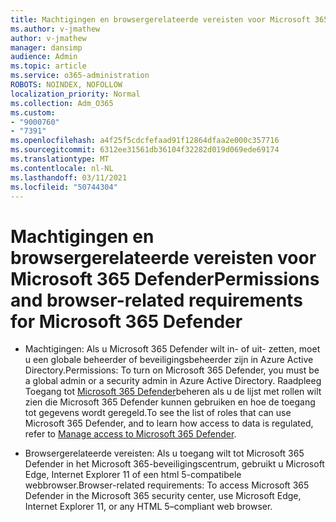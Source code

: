 ```yaml
---
title: Machtigingen en browsergerelateerde vereisten voor Microsoft 365 Defender
ms.author: v-jmathew
author: v-jmathew
manager: dansimp
audience: Admin
ms.topic: article
ms.service: o365-administration
ROBOTS: NOINDEX, NOFOLLOW
localization_priority: Normal
ms.collection: Adm_O365
ms.custom:
- "9000760"
- "7391"
ms.openlocfilehash: a4f25f5cdcfefaad91f12864dfaa2e000c357716
ms.sourcegitcommit: 6312ee31561db36104f32282d019d069ede69174
ms.translationtype: MT
ms.contentlocale: nl-NL
ms.lasthandoff: 03/11/2021
ms.locfileid: "50744304"
---
```

# <a name="permissions-and-browser-related-requirements-for-microsoft-365-defender"></a><span data-ttu-id="8f1dd-102">Machtigingen en browsergerelateerde vereisten voor Microsoft 365 Defender</span><span class="sxs-lookup"><span data-stu-id="8f1dd-102">Permissions and browser-related requirements for Microsoft 365 Defender</span></span>

- <span data-ttu-id="8f1dd-103">Machtigingen: Als u Microsoft 365 Defender wilt in- of uit- zetten, moet u een globale beheerder of beveiligingsbeheerder zijn in Azure Active Directory.</span><span class="sxs-lookup"><span data-stu-id="8f1dd-103">Permissions: To turn on Microsoft 365 Defender, you must be a global admin or a security admin in Azure Active Directory.</span></span> <span data-ttu-id="8f1dd-104">Raadpleeg Toegang tot [Microsoft 365 Defender](https://go.microsoft.com/fwlink/?linkid=2143626)beheren als u de lijst met rollen wilt zien die Microsoft 365 Defender kunnen gebruiken en hoe de toegang tot gegevens wordt geregeld.</span><span class="sxs-lookup"><span data-stu-id="8f1dd-104">To see the list of roles that can use Microsoft 365 Defender, and to learn how access to data is regulated, refer to [Manage access to Microsoft 365 Defender](https://go.microsoft.com/fwlink/?linkid=2143626).</span></span>

- <span data-ttu-id="8f1dd-105">Browsergerelateerde vereisten: Als u toegang wilt tot Microsoft 365 Defender in het Microsoft 365-beveiligingscentrum, gebruikt u Microsoft Edge, Internet Explorer 11 of een html 5-compatibele webbrowser.</span><span class="sxs-lookup"><span data-stu-id="8f1dd-105">Browser-related requirements: To access Microsoft 365 Defender in the Microsoft 365 security center, use Microsoft Edge, Internet Explorer 11, or any HTML 5–compliant web browser.</span></span>
